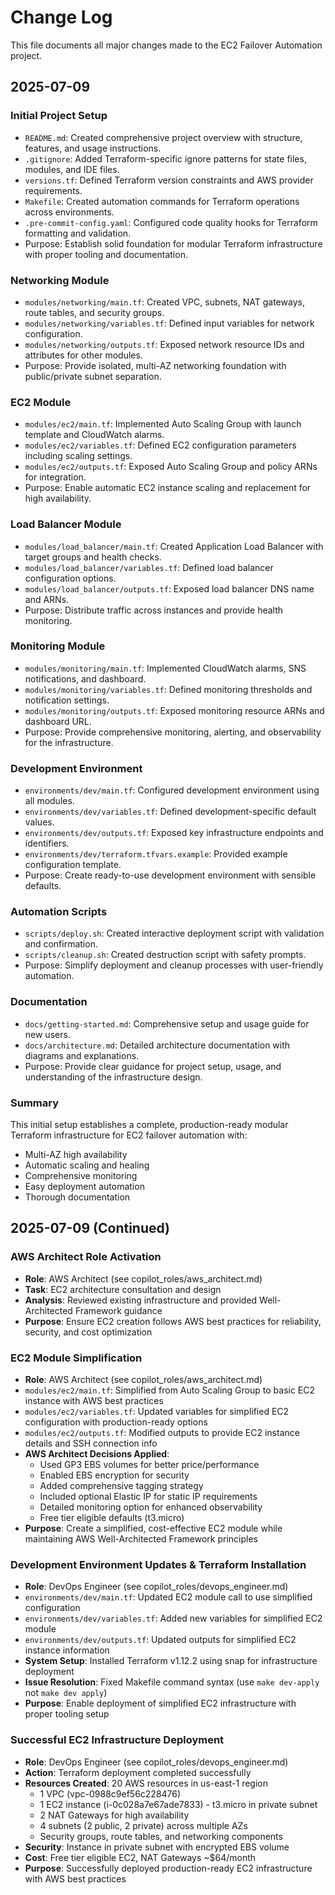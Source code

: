 # Change Log

This file documents all major changes made to the EC2 Failover Automation project.

## 2025-07-09

### Initial Project Setup
- `README.md`: Created comprehensive project overview with structure, features, and usage instructions.
- `.gitignore`: Added Terraform-specific ignore patterns for state files, modules, and IDE files.
- `versions.tf`: Defined Terraform version constraints and AWS provider requirements.
- `Makefile`: Created automation commands for Terraform operations across environments.
- `.pre-commit-config.yaml`: Configured code quality hooks for Terraform formatting and validation.
- Purpose: Establish solid foundation for modular Terraform infrastructure with proper tooling and documentation.

### Networking Module
- `modules/networking/main.tf`: Created VPC, subnets, NAT gateways, route tables, and security groups.
- `modules/networking/variables.tf`: Defined input variables for network configuration.
- `modules/networking/outputs.tf`: Exposed network resource IDs and attributes for other modules.
- Purpose: Provide isolated, multi-AZ networking foundation with public/private subnet separation.

### EC2 Module
- `modules/ec2/main.tf`: Implemented Auto Scaling Group with launch template and CloudWatch alarms.
- `modules/ec2/variables.tf`: Defined EC2 configuration parameters including scaling settings.
- `modules/ec2/outputs.tf`: Exposed Auto Scaling Group and policy ARNs for integration.
- Purpose: Enable automatic EC2 instance scaling and replacement for high availability.

### Load Balancer Module
- `modules/load_balancer/main.tf`: Created Application Load Balancer with target groups and health checks.
- `modules/load_balancer/variables.tf`: Defined load balancer configuration options.
- `modules/load_balancer/outputs.tf`: Exposed load balancer DNS name and ARNs.
- Purpose: Distribute traffic across instances and provide health monitoring.

### Monitoring Module
- `modules/monitoring/main.tf`: Implemented CloudWatch alarms, SNS notifications, and dashboard.
- `modules/monitoring/variables.tf`: Defined monitoring thresholds and notification settings.
- `modules/monitoring/outputs.tf`: Exposed monitoring resource ARNs and dashboard URL.
- Purpose: Provide comprehensive monitoring, alerting, and observability for the infrastructure.

### Development Environment
- `environments/dev/main.tf`: Configured development environment using all modules.
- `environments/dev/variables.tf`: Defined development-specific default values.
- `environments/dev/outputs.tf`: Exposed key infrastructure endpoints and identifiers.
- `environments/dev/terraform.tfvars.example`: Provided example configuration template.
- Purpose: Create ready-to-use development environment with sensible defaults.

### Automation Scripts
- `scripts/deploy.sh`: Created interactive deployment script with validation and confirmation.
- `scripts/cleanup.sh`: Created destruction script with safety prompts.
- Purpose: Simplify deployment and cleanup processes with user-friendly automation.

### Documentation
- `docs/getting-started.md`: Comprehensive setup and usage guide for new users.
- `docs/architecture.md`: Detailed architecture documentation with diagrams and explanations.
- Purpose: Provide clear guidance for project setup, usage, and understanding of the infrastructure design.

### Summary
This initial setup establishes a complete, production-ready modular Terraform infrastructure for EC2 failover automation with:
- Multi-AZ high availability
- Automatic scaling and healing
- Comprehensive monitoring
- Easy deployment automation
- Thorough documentation

## 2025-07-09 (Continued)

### AWS Architect Role Activation
- **Role**: AWS Architect (see copilot_roles/aws_architect.md)
- **Task**: EC2 architecture consultation and design
- **Analysis**: Reviewed existing infrastructure and provided Well-Architected Framework guidance
- **Purpose**: Ensure EC2 creation follows AWS best practices for reliability, security, and cost optimization

### EC2 Module Simplification
- **Role**: AWS Architect (see copilot_roles/aws_architect.md)
- `modules/ec2/main.tf`: Simplified from Auto Scaling Group to basic EC2 instance with AWS best practices
- `modules/ec2/variables.tf`: Updated variables for simplified EC2 configuration with production-ready options
- `modules/ec2/outputs.tf`: Modified outputs to provide EC2 instance details and SSH connection info
- **AWS Architect Decisions Applied**:
  - Used GP3 EBS volumes for better price/performance
  - Enabled EBS encryption for security
  - Added comprehensive tagging strategy
  - Included optional Elastic IP for static IP requirements
  - Detailed monitoring option for enhanced observability
  - Free tier eligible defaults (t3.micro)
- **Purpose**: Create a simplified, cost-effective EC2 module while maintaining AWS Well-Architected Framework principles

### Development Environment Updates & Terraform Installation
- **Role**: DevOps Engineer (see copilot_roles/devops_engineer.md)
- `environments/dev/main.tf`: Updated EC2 module call to use simplified configuration
- `environments/dev/variables.tf`: Added new variables for simplified EC2 module
- `environments/dev/outputs.tf`: Updated outputs for simplified EC2 instance information
- **System Setup**: Installed Terraform v1.12.2 using snap for infrastructure deployment
- **Issue Resolution**: Fixed Makefile command syntax (use `make dev-apply` not `make dev apply`)
- **Purpose**: Enable deployment of simplified EC2 infrastructure with proper tooling setup

### Successful EC2 Infrastructure Deployment
- **Role**: DevOps Engineer (see copilot_roles/devops_engineer.md)
- **Action**: Terraform deployment completed successfully
- **Resources Created**: 20 AWS resources in us-east-1 region
  - 1 VPC (vpc-0988c9ef56c228476)
  - 1 EC2 instance (i-0c028a7e67ade7833) - t3.micro in private subnet
  - 2 NAT Gateways for high availability
  - 4 subnets (2 public, 2 private) across multiple AZs
  - Security groups, route tables, and networking components
- **Security**: Instance in private subnet with encrypted EBS volume
- **Cost**: Free tier eligible EC2, NAT Gateways ~$64/month
- **Purpose**: Successfully deployed production-ready EC2 infrastructure with AWS best practices
